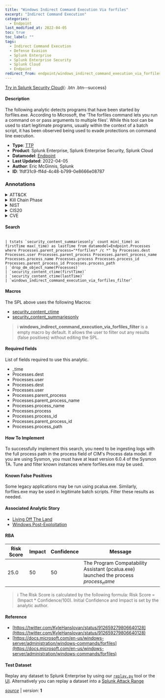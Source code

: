 ```yaml
---
title: "Windows Indirect Command Execution Via forfiles"
excerpt: "Indirect Command Execution"
categories:
  - Endpoint
last_modified_at: 2022-04-05
toc: true
toc_label: ""
tags:
  - Indirect Command Execution
  - Defense Evasion
  - Splunk Enterprise
  - Splunk Enterprise Security
  - Splunk Cloud
  - Endpoint
redirect_from: endpoint/windows_indirect_command_execution_via_forfiles/
---
```




[Try in Splunk Security Cloud](https://www.splunk.com/en_us/cyber-security.html){: .btn .btn--success}

#### Description

The following analytic detects programs that have been started by forfiles.exe. According to Microsoft, the &#39;The forfiles command lets you run a command on or pass arguments to multiple files&#39;. While this tool can be used to start legitimate programs, usually within the context of a batch script, it has been observed being used to evade protections on command line execution.

- **Type**: [TTP](https://github.com/splunk/security_content/wiki/Detection-Analytic-Types)
- **Product**: Splunk Enterprise, Splunk Enterprise Security, Splunk Cloud
- **Datamodel**: [Endpoint](https://docs.splunk.com/Documentation/CIM/latest/User/Endpoint)
- **Last Updated**: 2022-04-05
- **Author**: Eric McGinnis, Splunk
- **ID**: 1fdf31c9-ff4d-4c48-b799-0e8666e08787

### Annotations
<details>
  <summary>ATT&CK</summary>

<div markdown="1">

#### [ATT&CK](https://attack.mitre.org/)

| ID          | Technique   | Tactic         |
| ----------- | ----------- |--------------- |
| [T1202](https://attack.mitre.org/techniques/T1202/) | Indirect Command Execution | Defense Evasion |

</div>
</details>


<details>
  <summary>Kill Chain Phase</summary>

<div markdown="1">

* Exploitation


</div>
</details>


<details>
  <summary>NIST</summary>

<div markdown="1">

* DE.CM



</div>
</details>

<details>
  <summary>CIS20</summary>

<div markdown="1">

* CIS 10



</div>
</details>

<details>
  <summary>CVE</summary>

<div markdown="1">


</div>
</details>


#### Search

```

| tstats `security_content_summariesonly` count min(_time) as firstTime max(_time) as lastTime from datamodel=Endpoint.Processes where Processes.parent_process="*forfiles* /c *" by Processes.dest Processes.user Processes.parent_process Processes.parent_process_name Processes.process_name Processes.process Processes.process_id Processes.parent_process_id Processes.process_path 
| `drop_dm_object_name(Processes)` 
| `security_content_ctime(firstTime)` 
| `security_content_ctime(lastTime)` 
| `windows_indirect_command_execution_via_forfiles_filter`
```

#### Macros
The SPL above uses the following Macros:
* [security_content_ctime](https://github.com/splunk/security_content/blob/develop/macros/security_content_ctime.yml)
* [security_content_summariesonly](https://github.com/splunk/security_content/blob/develop/macros/security_content_summariesonly.yml)

> :information_source:
> **windows_indirect_command_execution_via_forfiles_filter** is a empty macro by default. It allows the user to filter out any results (false positives) without editing the SPL.



#### Required fields
List of fields required to use this analytic.
* _time
* Processes.dest
* Processes.user
* Processes.dest
* Processes.user
* Processes.parent_process
* Processes.parent_process_name
* Processes.process_name
* Processes.process
* Processes.process_id
* Processes.parent_process_id
* Processes.process_path



#### How To Implement
To successfully implement this search, you need to be ingesting logs with the full process path in the process field of CIM&#39;s Process data model. If you are using Sysmon, you must have at least version 6.0.4 of the Sysmon TA. Tune and filter known instances where  forfiles.exe may be used.
#### Known False Positives
Some legacy applications may be run using pcalua.exe. Similarly, forfiles.exe may be used in legitimate batch scripts.  Filter these results as needed.

#### Associated Analytic Story
* [Living Off The Land](/stories/living_off_the_land)
* [Windows Post-Exploitation](/stories/windows_post-exploitation)




#### RBA

| Risk Score  | Impact      | Confidence   | Message      |
| ----------- | ----------- |--------------|--------------|
| 25.0 | 50 | 50 | The Program Compatability Assistant (pcalua.exe) launched the process $process_name$ |


> :information_source:
> The Risk Score is calculated by the following formula: Risk Score = (Impact * Confidence/100). Initial Confidence and Impact is set by the analytic author.


#### Reference

* [https://twitter.com/KyleHanslovan/status/912659279806640128](https://twitter.com/KyleHanslovan/status/912659279806640128)
* [https://docs.microsoft.com/en-us/windows-server/administration/windows-commands/forfiles](https://docs.microsoft.com/en-us/windows-server/administration/windows-commands/forfiles)



#### Test Dataset
Replay any dataset to Splunk Enterprise by using our [`replay.py`](https://github.com/splunk/attack_data#using-replaypy) tool or the [UI](https://github.com/splunk/attack_data#using-ui).
Alternatively you can replay a dataset into a [Splunk Attack Range](https://github.com/splunk/attack_range#replay-dumps-into-attack-range-splunk-server)




[*source*](https://github.com/splunk/security_content/tree/develop/detections/endpoint/windows_indirect_command_execution_via_forfiles.yml) \| *version*: **1**